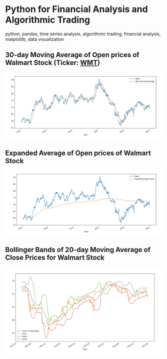 # Python for Financial Analysis and Algorithmic Trading

python, pandas, time series analysis, algorithmic trading, financial analysis, matplotlib, data visualization

## 30-day Moving Average of Open prices of Walmart Stock (Ticker: [WMT](https://www.google.com/finance/quote/WMT:NYSE?sa=X&ved=2ahUKEwi1-drU-7vwAhWL_J4KHfCYATQQ3ecFMAB6BAgdEBo))
![Moving](images/moving%20average%20plot.png)

## Expanded Average of Open prices of Walmart Stock
![Expanding](images/expanding%20plot.png)

## Bollinger Bands of 20-day Moving Average of Close Prices for Walmart Stock
![Bollinger Bands](images/bollinger%20bands.png)

